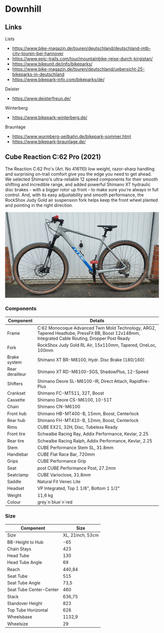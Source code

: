 # Downhill

## Links

Lists

- <https://www.bike-magazin.de/touren/deutschland/deutschland-mtb-city-touren-bei-hannover>
- <https://www.epic-trails.com/tour/mountainbike-reise-durch-kirgistan/>
- <https://www.bikeunit.de/info/bikeparks/>
- <https://www.bike-magazin.de/touren/deutschland/uebersicht-25-bikeparks-in-deutschland>
- <https://www.bikepark-info.com/bikeparks/de/>

Deister

- <https://www.deisterfreun.de/>

Winterberg

- <https://www.bikepark-winterberg.de/>

Braunlage

- <https://www.wurmberg-seilbahn.de/bikepark-sommer.html>
- <https://www.bikepark-braunlage.de/>

## Cube Reaction C:62 Pro (2021)

The Reaction C:62 Pro's (Art. No 416110) low weight, razor-sharp handling and surprising on-trail comfort give you the edge you need to get ahead. We selected Shimano's ultra-reliable 12 speed components for their smooth shifting and incredible range, and added powerful Shimano XT hydraulic disc brakes - with a bigger rotor up front - to make sure you're always in full control. And, with its easy adjustability and smooth performance, the RockShox Judy Gold air suspension fork helps keep the front wheel planted and pointing in the right direction.

![reaction_c62_pro](_reaction_c62_pro.jpg)

### Components

| Component       | Details                                                                                                                                         |
|-----------------|-------------------------------------------------------------------------------------------------------------------------------------------------|
| Frame           | C:62 Monocoque Advanced Twin Mold Technology, ARG2, Tapered Headtube, PressFit BB, Boost 12x148mm, Integrated Cable Routing, Dropper Post Ready |
| Fork            | RockShox Judy Gold RL Air, 15x110mm, Tapered, OneLoc, 100mm                                                                                     |
| Brake system    | Shimano XT BR-M8100, Hydr. Disc Brake (180/160)                                                                                                 |
| Rear derailleur | Shimano XT RD-M8100-SGS, ShadowPlus, 12-Speed                                                                                                   |
| Shifters        | Shimano Deore SL-M6100-IR, Direct Attach, Rapidfire-Plus                                                                                        |
| Crankset        | Shimano FC-MT511, 32T, Boost                                                                                                                    |
| Cassette        | Shimano Deore CS-M6100, 10-51T                                                                                                                  |
| Chain           | Shimano CN-M6100                                                                                                                                |
| Front hub       | Shimano HB-MT400-B, 15mm, Boost, Centerlock                                                                                                     |
| Rear hub        | Shimano FH-MT410-B, 12mm, Boost, Centerlock                                                                                                     |
| Rims            | CUBE EX21, 32H, Disc, Tubeless Ready                                                                                                            |
| Front tire      | Schwalbe Racing Ray, Addix Performance, Kevlar, 2.25                                                                                            |
| Rear tire       | Schwalbe Racing Ralph, Addix Performance, Kevlar, 2.25                                                                                          |
| Stem            | CUBE Performance Stem SL, 31.8mm                                                                                                                |
| Handlebar       | CUBE Flat Race Bar, 720mm                                                                                                                       |
| Grips           | CUBE Performance Grip                                                                                                                           |
| Seat            | post CUBE Performance Post, 27.2mm                                                                                                              |
| Seatclamp       | CUBE Varioclose, 31.8mm                                                                                                                         |
| Saddle          | Natural Fit Venec Lite                                                                                                                          |
| Headset         | VP Integrated, Top 1 1/8", Bottom 1 1/2"                                                                                                        |
| Weight          | 11,6 kg                                                                                                                                         |
| Colour          | grey´n´blue´n´red                                                                                                                               |

### Size

| Component               | Size             |
|-------------------------|------------------|
| Size                    | XL, 21inch, 53cm |
| BB-Height to Hub        | -65              |
| Chain Stays             | 423              |
| Head Tube               | 130              |
| Head Tube Angle         | 69               |
| Reach                   | 440,84           |
| Seat Tube               | 515              |
| Seat Tube Angle         | 73,5             |
| Seat Tube Center-Center | 460              |
| Stack                   | 636,75           |
| Standover Height        | 823              |
| Top Tube Horizontal     | 628              |
| Wheelsbase              | 1132,9           |
| Wheelsize               | 29               |

